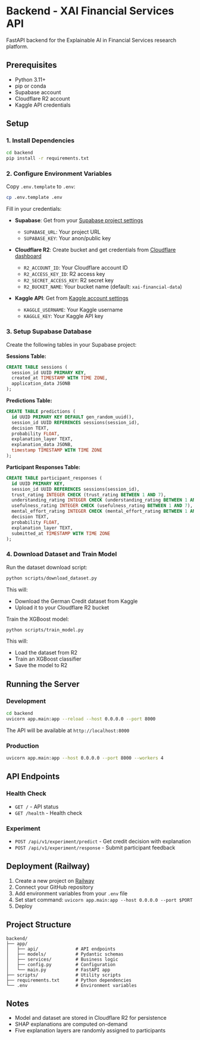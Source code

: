 # Backend - XAI Financial Services API

FastAPI backend for the Explainable AI in Financial Services research platform.

## Prerequisites

- Python 3.11+
- pip or conda
- Supabase account
- Cloudflare R2 account
- Kaggle API credentials

## Setup

### 1. Install Dependencies

```bash
cd backend
pip install -r requirements.txt
```

### 2. Configure Environment Variables

Copy `.env.template` to `.env`:

```bash
cp .env.template .env
```

Fill in your credentials:

- **Supabase**: Get from your [Supabase project settings](https://app.supabase.com)
  - `SUPABASE_URL`: Your project URL
  - `SUPABASE_KEY`: Your anon/public key

- **Cloudflare R2**: Create bucket and get credentials from [Cloudflare dashboard](https://dash.cloudflare.com)
  - `R2_ACCOUNT_ID`: Your Cloudflare account ID
  - `R2_ACCESS_KEY_ID`: R2 access key
  - `R2_SECRET_ACCESS_KEY`: R2 secret key
  - `R2_BUCKET_NAME`: Your bucket name (default: `xai-financial-data`)

- **Kaggle API**: Get from [Kaggle account settings](https://www.kaggle.com/settings)
  - `KAGGLE_USERNAME`: Your Kaggle username
  - `KAGGLE_KEY`: Your Kaggle API key

### 3. Setup Supabase Database

Create the following tables in your Supabase project:

**Sessions Table:**
```sql
CREATE TABLE sessions (
  session_id UUID PRIMARY KEY,
  created_at TIMESTAMP WITH TIME ZONE,
  application_data JSONB
);
```

**Predictions Table:**
```sql
CREATE TABLE predictions (
  id UUID PRIMARY KEY DEFAULT gen_random_uuid(),
  session_id UUID REFERENCES sessions(session_id),
  decision TEXT,
  probability FLOAT,
  explanation_layer TEXT,
  explanation_data JSONB,
  timestamp TIMESTAMP WITH TIME ZONE
);
```

**Participant Responses Table:**
```sql
CREATE TABLE participant_responses (
  id UUID PRIMARY KEY,
  session_id UUID REFERENCES sessions(session_id),
  trust_rating INTEGER CHECK (trust_rating BETWEEN 1 AND 7),
  understanding_rating INTEGER CHECK (understanding_rating BETWEEN 1 AND 7),
  usefulness_rating INTEGER CHECK (usefulness_rating BETWEEN 1 AND 7),
  mental_effort_rating INTEGER CHECK (mental_effort_rating BETWEEN 1 AND 7),
  decision TEXT,
  probability FLOAT,
  explanation_layer TEXT,
  submitted_at TIMESTAMP WITH TIME ZONE
);
```

### 4. Download Dataset and Train Model

Run the dataset download script:

```bash
python scripts/download_dataset.py
```

This will:
- Download the German Credit dataset from Kaggle
- Upload it to your Cloudflare R2 bucket

Train the XGBoost model:

```bash
python scripts/train_model.py
```

This will:
- Load the dataset from R2
- Train an XGBoost classifier
- Save the model to R2

## Running the Server

### Development

```bash
cd backend
uvicorn app.main:app --reload --host 0.0.0.0 --port 8000
```

The API will be available at `http://localhost:8000`

### Production

```bash
uvicorn app.main:app --host 0.0.0.0 --port 8000 --workers 4
```

## API Endpoints

### Health Check
- `GET /` - API status
- `GET /health` - Health check

### Experiment
- `POST /api/v1/experiment/predict` - Get credit decision with explanation
- `POST /api/v1/experiment/response` - Submit participant feedback

## Deployment (Railway)

1. Create a new project on [Railway](https://railway.app)
2. Connect your GitHub repository
3. Add environment variables from your `.env` file
4. Set start command: `uvicorn app.main:app --host 0.0.0.0 --port $PORT`
5. Deploy

## Project Structure

```
backend/
├── app/
│   ├── api/              # API endpoints
│   ├── models/           # Pydantic schemas
│   ├── services/         # Business logic
│   ├── config.py         # Configuration
│   └── main.py           # FastAPI app
├── scripts/              # Utility scripts
├── requirements.txt      # Python dependencies
└── .env                  # Environment variables
```

## Notes

- Model and dataset are stored in Cloudflare R2 for persistence
- SHAP explanations are computed on-demand
- Five explanation layers are randomly assigned to participants

